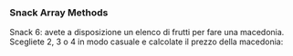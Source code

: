 ### Snack Array Methods

Snack 6: avete a disposizione un elenco di frutti per fare una macedonia. Scegliete 2, 3 o 4 in modo casuale e calcolate il prezzo della macedonia:
